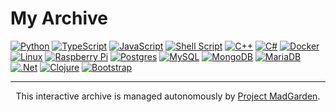 # My Archive

[![Python](https://img.shields.io/badge/python-111111?style=for-the-badge&logo=python&logoColor=F7F5F1)](https://github.com/lxRbckl/lxRbckl/blob/main/Python/README.md)
[![TypeScript](https://img.shields.io/badge/typescript-%23111111.svg?style=for-the-badge&logo=typescript&logoColor=F7F5F1)](https://github.com/lxRbckl/lxRbckl/blob/main/TypeScript/README.md)
[![JavaScript](https://img.shields.io/badge/javascript-%23111111.svg?style=for-the-badge&logo=javascript&logoColor=F7F5F1)](https://github.com/lxRbckl/lxRbckl/blob/main/JavaScript/README.md)
[![Shell Script](https://img.shields.io/badge/shell_script-%23111111.svg?style=for-the-badge&logo=gnu-bash&logoColor=F7F5F1)](https://github.com/lxRbckl/lxRbckl/blob/main/Shell/README.md)
[![C++](https://img.shields.io/badge/c++-%23111111.svg?style=for-the-badge&logo=c%2B%2B&logoColor=F7F5F1)](https://github.com/lxRbckl/lxRbckl/blob/main/C%2B%2B/README.md)
[![C#](https://img.shields.io/badge/c%23-%23111111.svg?style=for-the-badge&logo=csharp&logoColor=F7F5F1)](https://github.com/lxRbckl/lxRbckl/tree/main/CS)
[![Docker](https://img.shields.io/badge/docker-%23111111.svg?style=for-the-badge&logo=docker&logoColor=F7F5F1)](https://github.com/lxRbckl/lxRbckl/blob/main/Docker/README.md)
[![Linux](https://img.shields.io/badge/Linux-111111?style=for-the-badge&logo=linux&logoColor=F7F5F1)](https://github.com/lxRbckl/lxRbckl/blob/main/Linux/README.md)
[![Raspberry Pi](https://img.shields.io/badge/-RaspberryPi-111111?style=for-the-badge&logo=Raspberry-Pi)](https://github.com/lxRbckl/lxRbckl/tree/main/Raspberry-Pi)
[![Postgres](https://img.shields.io/badge/postgres-%23111111.svg?style=for-the-badge&logo=postgresql&logoColor=F7F5F1)](https://github.com/lxRbckl/lxRbckl/blob/main/README.md)
[![MySQL](https://img.shields.io/badge/mysql-111111.svg?style=for-the-badge&logo=mysql&logoColor=F7F5F1)](https://github.com/lxRbckl/lxRbckl/blob/main/README.md)
[![MongoDB](https://img.shields.io/badge/MongoDB-%23111111.svg?style=for-the-badge&logo=mongodb&logoColor=F7F5F1)](https://github.com/lxRbckl/lxRbckl/blob/main/README.md)
[![MariaDB](https://img.shields.io/badge/MariaDB-111111?style=for-the-badge&logo=mariadb&logoColor=F7F5F1)](https://github.com/lxRbckl/lxRbckl/blob/main/README.md)
[![.Net](https://img.shields.io/badge/.NET-111111?style=for-the-badge&logo=.net&logoColor=F7F5F1)](https://github.com/lxRbckl/lxRbckl/blob/main/README.md)
[![Clojure](https://img.shields.io/badge/Clojure-%23111111?style=for-the-badge&logo=Clojure&logoColor=F7F5F1)](https://github.com/lxRbckl/lxRbckl/blob/main/Clojure/README.md)
[![Bootstrap](https://img.shields.io/badge/bootstrap-%23111111.svg?style=for-the-badge&logo=bootstrap&logoColor=F7F5F1)](https://github.com/lxRbckl/lxRbckl/blob/main/README.md)

--- 

<div align="center">
  This interactive archive is managed autonomously by <a href="https://github.com/lxRbckl/Project-MadGarden">Project MadGarden</a>.
</div>
